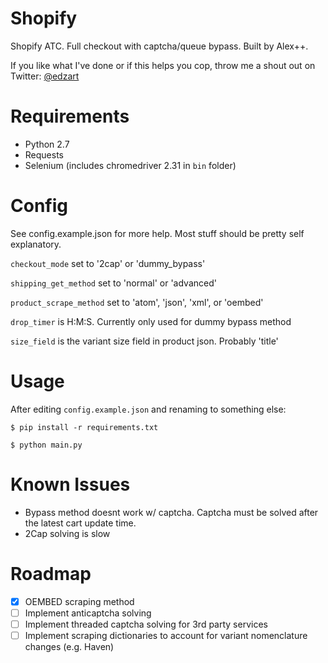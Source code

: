 # Shopify

Shopify ATC. Full checkout with captcha/queue bypass. Built by Alex++.

If you like what I've done or if this helps you cop, throw me a shout out on Twitter: [@edzart](https://twitter.com/edzart)

# Requirements

* Python 2.7
* Requests
* Selenium (includes chromedriver 2.31 in ```bin``` folder)

# Config

See config.example.json for more help. Most stuff should be pretty self explanatory. 

```checkout_mode``` set to '2cap' or 'dummy_bypass'

```shipping_get_method``` set to 'normal' or 'advanced'

```product_scrape_method``` set to 'atom', 'json', 'xml', or 'oembed'

```drop_timer``` is H:M:S. Currently only used for dummy bypass method

```size_field``` is the variant size field in product json. Probably 'title'

# Usage

After editing ```config.example.json``` and renaming to something else:
```
$ pip install -r requirements.txt

$ python main.py
```

# Known Issues

* Bypass method doesnt work w/ captcha. Captcha must be solved after the latest cart update time.
* 2Cap solving is slow

# Roadmap

*[X] OEMBED scraping method
*[ ] Implement anticaptcha solving
*[ ] Implement threaded captcha solving for 3rd party services
*[ ] Implement scraping dictionaries to account for variant nomenclature changes (e.g. Haven)